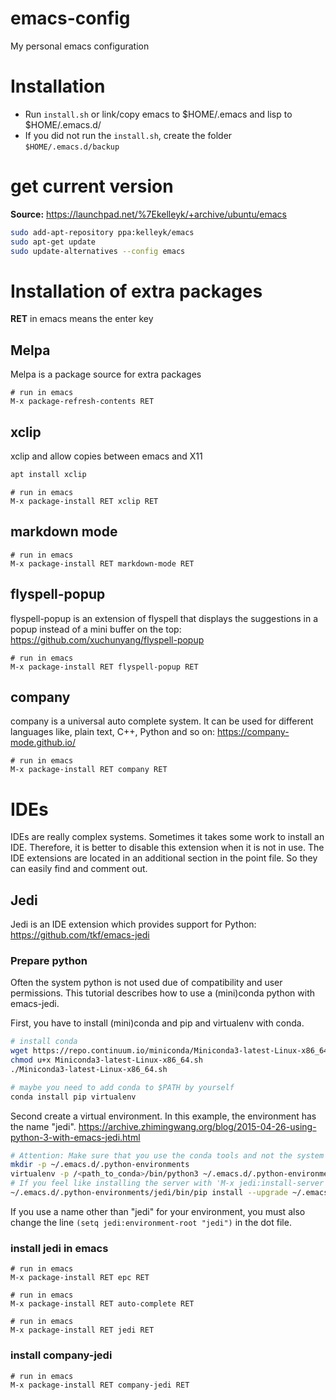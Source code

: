 # emacs-config
My personal emacs configuration

# Installation
- Run `install.sh` or link/copy emacs to $HOME/.emacs and lisp to $HOME/.emacs.d/
- If you did not run the `install.sh`, create the folder `$HOME/.emacs.d/backup`

# get current version
**Source:** https://launchpad.net/%7Ekelleyk/+archive/ubuntu/emacs

```bash
sudo add-apt-repository ppa:kelleyk/emacs
sudo apt-get update
sudo update-alternatives --config emacs
```

# Installation of extra packages
**RET** in emacs means the enter key

## Melpa
Melpa is a package source for extra packages

```
# run in emacs
M-x package-refresh-contents RET
```

## xclip
xclip and allow copies between emacs and X11

```bash
apt install xclip
```

```
# run in emacs
M-x package-install RET xclip RET
```

## markdown mode
```
# run in emacs
M-x package-install RET markdown-mode RET
```

## flyspell-popup
flyspell-popup is an extension of flyspell that displays the suggestions in a popup instead of a mini buffer on the top: https://github.com/xuchunyang/flyspell-popup
```
# run in emacs
M-x package-install RET flyspell-popup RET
```

## company
company is a universal auto complete system. It can be used for different languages like, plain text, C++, Python and so on: https://company-mode.github.io/
```
# run in emacs
M-x package-install RET company RET
```

# IDEs
IDEs are really complex systems. Sometimes it takes some work to install an IDE. Therefore, it is better to disable this extension when it is not in use. The IDE extensions are located in an additional section in the point file.  So they can easily find and comment out.

## Jedi
Jedi is an IDE extension which provides support for Python: https://github.com/tkf/emacs-jedi

### Prepare python
Often the system python is not used due of compatibility and user permissions. This tutorial describes how to use a (mini)conda python with emacs-jedi.

First, you have to install (mini)conda and pip and virtualenv with conda.

```bash
# install conda
wget https://repo.continuum.io/miniconda/Miniconda3-latest-Linux-x86_64.sh
chmod u+x Miniconda3-latest-Linux-x86_64.sh
./Miniconda3-latest-Linux-x86_64.sh

# maybe you need to add conda to $PATH by yourself
conda install pip virtualenv
```

Second create a virtual environment. In this example, the environment has the name "jedi".
https://archive.zhimingwang.org/blog/2015-04-26-using-python-3-with-emacs-jedi.html

```bash
# Attention: Make sure that you use the conda tools and not the system tools.
mkdir -p ~/.emacs.d/.python-environments
virtualenv -p /<path_to_conda>/bin/python3 ~/.emacs.d/.python-environments/jedi
# If you feel like installing the server with 'M-x jedi:install-server', also do the following
~/.emacs.d/.python-environments/jedi/bin/pip install --upgrade ~/.emacs.d/elpa/jedi-20150109.2230/  # you might need to change the version number
```

If you use a name other than "jedi" for your environment, you must also change the line `(setq jedi:environment-root "jedi")` in the dot file.

### install jedi in emacs
```
# run in emacs
M-x package-install RET epc RET
```

```
# run in emacs
M-x package-install RET auto-complete RET
```

```
# run in emacs
M-x package-install RET jedi RET
```

### install company-jedi
```
# run in emacs
M-x package-install RET company-jedi RET
```
